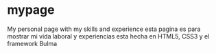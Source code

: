 # mypage
 My personal page with my skills and experience
esta pagina es para mostrar mi vida laboral y experiencias
esta hecha en HTML5, CSS3 y el framework Bulma
